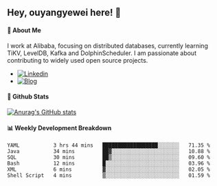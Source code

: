 ## Hey, ouyangyewei here! :wave:

#### :rocket: About Me
I work at Alibaba, focusing on distributed databases, currently learning TiKV, LevelDB, Kafka and DolphinScheduler. I am passionate about contributing to widely used open source projects.

- [![Linkedin](https://img.shields.io/badge/LinkedIn-ouyangyewei-blue)](https://www.linkedin.com/in/ouyangyewei/)
- [![Blog](https://img.shields.io/badge/Blog-yeweiouyang-orange)](https://blog.csdn.net/yeweiouyang)

#### :star2: Github Stats
[![Anurag's GitHub stats](https://github-readme-stats.vercel.app/api?username=ouyangyewei&show_icons=true&cache_seconds=3600&theme=tokyonight)](https://github.com/anuraghazra/github-readme-stats)

#### :bar_chart: Weekly Development Breakdown
<!--START_SECTION:waka-->

```text
YAML           3 hrs 44 mins   ██████████████████░░░░░░░   71.35 %
Java           34 mins         ██▓░░░░░░░░░░░░░░░░░░░░░░   10.88 %
SQL            30 mins         ██▒░░░░░░░░░░░░░░░░░░░░░░   09.60 %
Bash           12 mins         █░░░░░░░░░░░░░░░░░░░░░░░░   03.96 %
XML            6 mins          ▓░░░░░░░░░░░░░░░░░░░░░░░░   02.05 %
Shell Script   4 mins          ▒░░░░░░░░░░░░░░░░░░░░░░░░   01.59 %
```

<!--END_SECTION:waka-->
